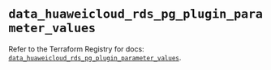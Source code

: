 # `data_huaweicloud_rds_pg_plugin_parameter_values`

Refer to the Terraform Registry for docs: [`data_huaweicloud_rds_pg_plugin_parameter_values`](https://registry.terraform.io/providers/huaweicloud/huaweicloud/1.71.1/docs/data-sources/rds_pg_plugin_parameter_values).

